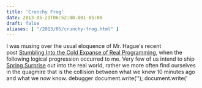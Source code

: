 ```yaml
---
title: 'Crunchy Frog'
date: 2013-05-21T06:52:00.001-05:00
draft: false
aliases: [ "/2013/05/crunchy-frog.html" ]
---
```


I was musing over the usual eloquence of Mr. Hague's recent post [Stumbling Into the Cold Expanse of Real Programming](http://prog21.dadgum.com/173.html), when the following logical progression occurred to me. Very few of us intend to ship [Spring Surprise](http://www.youtube.com/watch?v=Dy6uLfermPU) out into the real world, rather we more often find ourselves in the quagmire that is the collision between what we knew 10 minutes ago and what we now know. debugger document.write('<link href="http://alexgorbatchev.com/pub/sh/current/styles/shThemeDefault.css" rel="stylesheet" type="text/css" />'); document.write('<script src="http://alexgorbatchev.com/pub/sh/current/scripts/shCore.js" type="text/javascript"><\\/script>'); document.write('<script src="http://alexgorbatchev.com/pub/sh/current/scripts/shAutoloader.js" type="text/javascript"><\\/script>');  

  

It is one thing to awake into reality from writing ASP.NET web applications, realizing that the client is far better suited to managing the life cycle of the page and, [by George!](http://en.wikipedia.org/wiki/Blasphemy), JavaScript is the language to do it--a class of the series of infinite dawnings upon which await us as developers (to which Mr. Hague aludes). 

  

It is quite another to realize that there are [giant, man-eating spiders](http://www.youtube.com/watch?v=6ktB7qHezFs) inside the languages and frameworks you have adopted and embraced for the last few months or years. From that, it is another thing entirely to know whether these venom dripping, tentacled creatures of nightmare pose any real risk to your application or users. 

  

Our future selves, 10 minutes from now, will know whether to fog the house, burn it all to the ground, or simply ignore them and move on. For now, it is probably best to walk slowly and carry sharp pointy things (but not too sharp, the walls could be made of people).